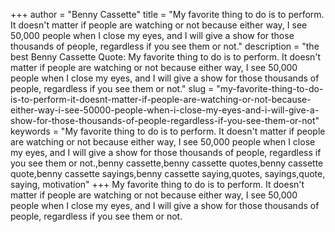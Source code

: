 +++
author = "Benny Cassette"
title = "My favorite thing to do is to perform. It doesn't matter if people are watching or not because either way, I see 50,000 people when I close my eyes, and I will give a show for those thousands of people, regardless if you see them or not."
description = "the best Benny Cassette Quote: My favorite thing to do is to perform. It doesn't matter if people are watching or not because either way, I see 50,000 people when I close my eyes, and I will give a show for those thousands of people, regardless if you see them or not."
slug = "my-favorite-thing-to-do-is-to-perform-it-doesnt-matter-if-people-are-watching-or-not-because-either-way-i-see-50000-people-when-i-close-my-eyes-and-i-will-give-a-show-for-those-thousands-of-people-regardless-if-you-see-them-or-not"
keywords = "My favorite thing to do is to perform. It doesn't matter if people are watching or not because either way, I see 50,000 people when I close my eyes, and I will give a show for those thousands of people, regardless if you see them or not.,benny cassette,benny cassette quotes,benny cassette quote,benny cassette sayings,benny cassette saying,quotes, sayings,quote, saying, motivation"
+++
My favorite thing to do is to perform. It doesn't matter if people are watching or not because either way, I see 50,000 people when I close my eyes, and I will give a show for those thousands of people, regardless if you see them or not.
